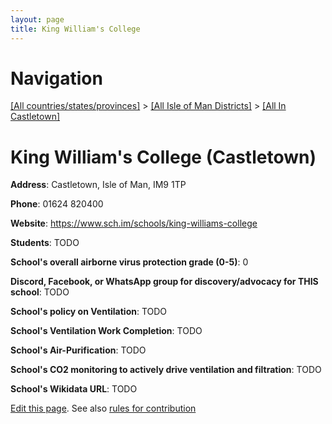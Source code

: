 ```yaml
---
layout: page
title: King William's College
---
```

# Navigation

[[All countries/states/provinces]](../../..) > [[All Isle of Man Districts]](../..) > [[All In Castletown]](..)

# King William's College (Castletown)

**Address**: Castletown, Isle of Man, IM9 1TP

**Phone**: 01624 820400

**Website**: <https://www.sch.im/schools/king-williams-college>

**Students**: TODO

**School's overall airborne virus protection grade (0-5)**: 0

**Discord, Facebook, or WhatsApp group for discovery/advocacy for THIS school**: TODO

**School's policy on Ventilation**: TODO

**School's Ventilation Work Completion**: TODO

**School's Air-Purification**: TODO

**School's CO2 monitoring to actively drive ventilation and filtration**: TODO

**School's Wikidata URL**: TODO


[Edit this page](https://github.com/ventilate-schools/IoM/edit/main/./Castletown/King_William's_College.md). See also [rules for contribution](../../../contribution-rules/)